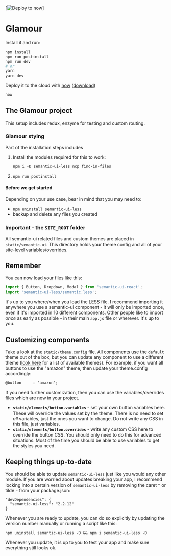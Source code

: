 [![Deploy to now](https://deploy.now.sh/static/button.svg)]

# Glamour

Install it and run:

```bash
npm install
npm run postinstall
npm run dev
# or
yarn
yarn dev
```

Deploy it to the cloud with [now](https://zeit.co/now) ([download](https://zeit.co/download))

```bash
now
```

## The Glamour project

This setup includes redux, enzyme for testing and custom routing.

### Glamour stying

Part of the installation steps includes

 1. Install the modules required for this to work:
    ```
    npm i -D semantic-ui-less ncp find-in-files
    ```
 2. `npm run postinstall`

#### Before we get started

Depending on your use case, bear in mind that you may need to:

  - `npm uninstall semantic-ui-less`
  - backup and delete any files you created

### Important - the `SITE_ROOT` folder

All semantic-ui related files and custom themes are placed in `static/semantic-ui`. This directory holds your theme config and all of your site-level variables/overrides.

## Remember

You can now load your files like this:

```js
import { Button, Dropdown, Modal } from 'semantic-ui-react';
import 'semantic-ui-less/semantic.less';
```

It's up to you where/when you load the LESS file. I recommend importing it anywhere you use a semantic-ui component - it will only be imported once, even if it's imported in 10 different components. Other people like to import _once_ as early as possible - in their main `app.js` file or wherever. It's up to you.

## Customizing components

Take a look at the `static/theme.config` file. All components use the `default` theme out of the box, but you can update any component to use a different theme ([look here](https://github.com/Semantic-Org/Semantic-UI-LESS/tree/master/themes) for a list of available themes). For example, if you want all buttons to use the "amazon" theme, then update your theme.config accordingly:

```
@button     : 'amazon';
```

If you need further customization, then you can use the variables/overrides files which are now in your project.

 - **`static/elements/button.variables`** - set your own button variables here. These will override the values set by the theme. There is no need to set _all_ variables, just the ones you want to change. Do not write any CSS in this file, just variables.
 - **`static/elements/button.overrides`** - write any custom CSS here to override the button CSS. You should only need to do this for advanced situations. Most of the time you should be able to use variables to get the styles you need.

## Keeping things up-to-date

You should be able to update `semantic-ui-less` just like you would any other module. If you are worried about updates breaking your app, I recommend locking into a certain version of `semantic-ui-less` by removing the caret `^` or tilde `~` from your package.json:

```
"devDependencies": {
  "semantic-ui-less": "2.2.12"
}
```

Whenever you are ready to update, you can do so explicitly by updating the version number manually or running a script like this:

```
npm uninstall semantic-ui-less -D && npm i semantic-ui-less -D
```

Whenever you update, it is up to you to test your app and make sure everything still looks ok.